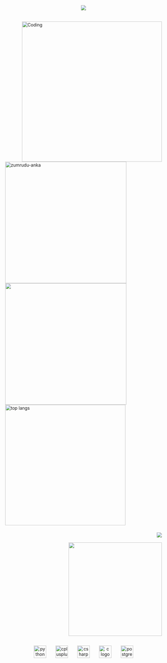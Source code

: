 <h1 align="center">
  <a href="https://git.io/typing-svg">
    <img src="https://readme-typing-svg.herokuapp.com/?lines=Hi,+There!+👋;This+is+Akmalxo'ja👨‍💻&center=true&size=30">
  </a>

</h1>
  <br>
  <img align="right" alt="Coding" width="450" src="https://media.tenor.com/rePDfDWO3XoAAAAd/hacking.gif">








<p>
  <div>
    <a href="https://github.com/denvercoder1/github-readme-streak-stats" title="Go to Source" align="left">
      <img align="left" width=390 src="https://github-readme-streak-stats.herokuapp.com/?user=Ismoil&theme=react&border=61dafb&hide_border=true" alt="zumrudu-anka" />
    </a>
    <a href="https://github.com/anuraghazra/github-readme-stats" title="Go to Source" align="left">
      <img width=390 src="https://github-readme-stats.vercel.app/api?username=Akmalxo'ja&show_icons=true&theme=react&border_color=61dafb&hide_border=true" />
    </a>
    <img width=387 align="center" src="https://github-readme-stats.vercel.app/api/top-langs/?username=Ismoil&hide=HTML&langs_count=8&layout=compact&theme=react&border_radius=10&size_weight=0.5&count_weight=0.5&exclude_repo=github-readme-stats" alt="top langs" />
  </div>


<div align="right">
  <h3 align="right"><img src="https://readme-typing-svg.herokuapp.com/?font=Righteous&size=25&center=true&vCenter=true&width=300&height=70&duration=4000&lines=Profile+views">
</h3>
  <img src="https://profile-counter.glitch.me/Ismoil/count.svg?" width="300" />
</div>

  <br>
</p>
<div align="center">
  <img src="https://cdn.jsdelivr.net/gh/devicons/devicon/icons/python/python-original.svg" height="40" alt="python logo"  />
  <img width="22" />
  <img src="https://cdn.jsdelivr.net/gh/devicons/devicon/icons/cplusplus/cplusplus-original.svg" height="40" alt="cplusplus logo"  />
  <img width="22" />
  <img src="https://cdn.jsdelivr.net/gh/devicons/devicon/icons/csharp/csharp-original.svg" height="40" alt="csharp logo"  />
  <img width="22" />
  <img src="https://cdn.jsdelivr.net/gh/devicons/devicon/icons/c/c-original.svg" height="40" alt="c logo"  />
  <img width="22" />
  <img src="https://cdn.jsdelivr.net/gh/devicons/devicon/icons/postgresql/postgresql-plain.svg" height="40" alt="postgresql logo"  />
</div>
